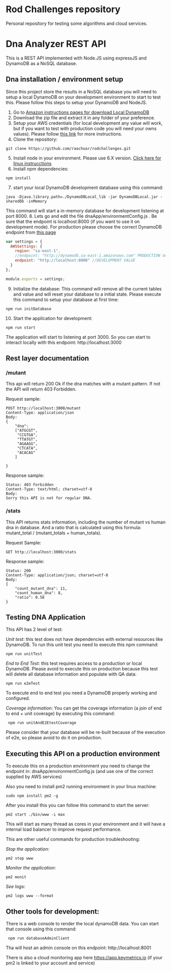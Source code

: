 # Rod Challenges repository
Personal repository for testing some algorithms and cloud services.

# Dna Analyzer REST API
This is a REST API implemented with Node.JS using expressJS and DynamoDB as a NoSQL database.

## Dna installation / environment setup

Since this project store the results in a NoSQL database you will need to setup a local DynamoDB on your development environment to start to test this.
Please follow this steps to setup your DynamoDB and NodeJS.

1. Go to [Amazon instructions pages for download Local DynamoDB](https://docs.aws.amazon.com/amazondynamodb/latest/developerguide/DynamoDBLocal.html)
2. Download the zip file and extract it in any folder of your preference.
3. Setup your AWS credentials (for local development any value will work, but if you want to test with production code you will need your owns values). Please follow [this link](https://docs.aws.amazon.com/cli/latest/userguide/cli-config-files.html) for more instructions.
4. Clone the repository:
```
git clone https://github.com/raochoar/rodchallenges.git
```
5. Install node in your environment. Please use 6.X version. [Click here for linux instrucctions](https://nodesource.com/blog/installing-node-js-tutorial-ubuntu/)
6. Install npm dependencies:
```
npm install
```
7. start your local DynamoDB development database using this command:
```
java -Djava.library.path=./DynamoDBLocal_lib -jar DynamoDBLocal.jar -sharedDb -inMemory 
```
This command will start a in-memory database for development listening at port 8000.
8. Lets go and edit the file dnaApp/environmentConfig.js . Be sure that the endpoint is localhost:8000 (if you want to use it on development mode). For production please choose the correct DynamoDB endpoint from [this page](https://docs.aws.amazon.com/general/latest/gr/rande.html)
 ```javascript
 var settings = {
   AWSSettings: {
     region: "sa-east-1",
     //endpoint: "http://dynamodb.sa-east-1.amazonaws.com" PRODUCTION VALUE FOR LATIN AMERICA
     endpoint: "http://localhost:8000" //DEVELOPMENT VALUE
   }
 };
 
 module.exports = settings;
 ```
 9. Initialize the database: This command will remove all the current tables and value and will reset your database to a initial state. Please execute this command to setup your database at first time:
```
npm run initDatabase
```
 10. Start the application for development:
```
npm run start
```
The application will start to listening at port 3000. So you can start to interact locally with this endpoint: http://localhost:3000

## Rest layer documentation
### /mutant
This api will return 200 Ok if the dna matches with a mutant pattern. If not the API will return 403 Forbidden.

Request sample:
```
POST http://localhost:3000/mutant
Content-Type: application/json
Body:
{
	"dna":
	["ATGCGT",
	 "CCGTGA",
	 "TTATGT",
	 "AGAAGG",
	 "CTCATA",
	 "ACACAG"
	]	

}
```
Response sample:
```
Status: 403 Forbidden
Content-Type: text/html; charset=utf-8
Body:
Sorry this API is not for regular DNA.
```
### /stats 
This API returns stats information, including the number of mutant vs human dna in database. And a ratio that is calculated using this formula: mutant_total / (mutant_totals + human_totals).

Request Sample:
```
GET http://localhost:3000/stats
```

Response sample:
```
Status: 200
Content-Type: application/json; charset=utf-8
Body:
{
    "count_mutant_dna": 11,
    "count_human_dna": 8,
    "ratio": 0.58
}
```

## Testing DNA Application
This API has 2 level of test:

*Unit test*: this test does not have dependencies with external resources like DynamoDB. To run this unit test you need to execute this npm command:
```
npm run unitTest
```

*End to End Test*: this test requires access to a production or local DynamoDB. Please avoid to execute this on production because this test will delete all database information and populate with QA data:
```
npm run e2eTest
```
To execute end to end test you need a DynamoDB properly working and configured.

*Coverage information*:
You can get the coverage information (a join of end to end + unit coverage) by executing this command:
```
 npm run unitAndE2EtestCoverage
 ```
 Please consider that your database will be re-built because of the execution of e2e, so please avoid to do it on production.
 
 ## Executing this API on a production environment
 To execute this on a production environment you need to change the endpoint in: dnaApp/environmentConfig.js (and use one of the correct supplied by AWS services)
 
 Also you need to install pm2 running environment in your linux machine:
 ```
 sudo npm install pm2 -g
 ```
 
 After you install this you can follow this command to start the server:
```
pm2 start ./bin/www -i max
 ```
 This will start as many thread as cores in your environment and it will have a internal load balancer to improve request performance.
 
 This are other useful commands for production troubleshooting:
 
 *Stop the application:*
 ```
 pm2 stop www
 ```
 
 *Monitor the application:*
  ```
  pm2 monit
  ```

*See logs:*
  ```
  pm2 logs www --format
  ```

## Other tools for development:
There is a web console to render the local dynamoDB data. You can start that console using this command:
```
 npm run databaseAdminClient
 ```
Tha will host an admin console on this endpoint: http://localhost:8001

There is also a cloud monitoring app here https://app.keymetrics.io (if your pm2 is linked to your account and service)
